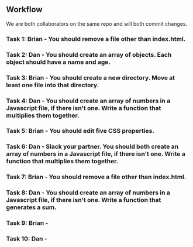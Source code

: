 ## Workflow

We are both collaborators on the same repo and will both commit changes.

### Task 1: Brian - You should remove a file other than index.html.

### Task 2: Dan - You should create an array of objects. Each object should have a name and age.

### Task 3: Brian - You should create a new directory. Move at least one file into that directory.

### Task 4: Dan - You should create an array of numbers in a Javascript file, if there isn't one. Write a function that multiplies them together.

### Task 5: Brian - You should edit five CSS properties.

### Task 6: Dan - Slack your partner. You should both create an array of numbers in a Javascript file, if there isn't one. Write a function that multiplies them together.

### Task 7: Brian - You should remove a file other than index.html.

### Task 8: Dan - You should create an array of numbers in a Javascript file, if there isn't one. Write a function that generates a sum.

### Task 9: Brian -

### Task 10: Dan -
